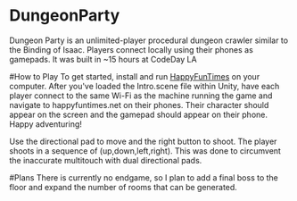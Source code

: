 # DungeonParty
Dungeon Party is an unlimited-player procedural dungeon crawler similar to the Binding of Isaac. Players connect locally using their phones as gamepads. It was built in ~15 hours at CodeDay LA

#How to Play
To get started, install and run [HappyFunTimes](http://superhappyfuntimes.net/install) on your computer. After you've loaded the Intro.scene file within Unity, have each player connect to the same Wi-Fi as the machine running the game and navigate to happyfuntimes.net on their phones. Their character should appear on the screen and the gamepad should appear on their phone. Happy adventuring!

Use the directional pad to move and the right button to shoot. The player shoots in a sequence of (up,down,left,right). This was done to circumvent the inaccurate multitouch with dual directional pads.

#Plans
There is currently no endgame, so I plan to add a final boss to the floor and expand the number of rooms that can be generated.
